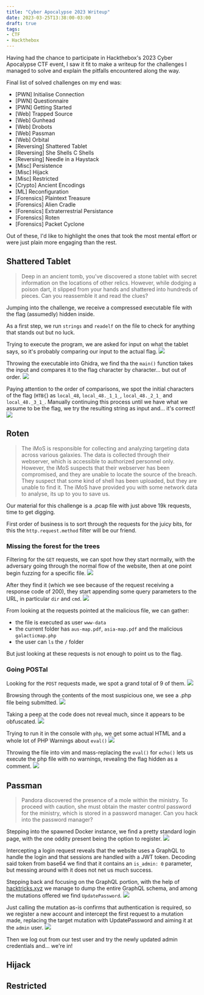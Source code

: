 ```yaml
---
title: "Cyber Apocalypse 2023 Writeup"
date: 2023-03-25T13:38:00-03:00
draft: true
tags:
- CTF
- Hackthebox
---
```


Having had the chance to participate in Hackthebox's 2023 Cyber Apocalypse CTF event, I saw it fit to 
make a writeup for the challenges I managed to solve and explain the pitfalls encountered along the way.

<!--more-->

Final list of solved challenges on my end was:
- [PWN] Initialise Connection
- [PWN] Questionnaire
- [PWN] Getting Started
- [Web] Trapped Source
- [Web] Gunhead
- [Web] Drobots
- [Web] Passman
- [Web] Orbital
- [Reversing] Shattered Tablet
- [Reversing] She Shells C Shells
- [Reversing] Needle in a Haystack
- [Misc] Persistence
- [Misc] Hijack
- [Misc] Restricted
- [Crypto] Ancient Encodings
- [ML] Reconfiguration
- [Forensics] Plaintext Treasure
- [Forensics] Alien Cradle
- [Forensics] Extraterrestrial Persistance
- [Forensics] Roten
- [Forensics] Packet Cyclone

Out of these, I'd like to highlight the ones that took the most mental effort or were just plain more engaging than the rest.

## Shattered Tablet

> Deep in an ancient tomb, you've discovered a stone tablet with secret information on the locations of other relics. However, while dodging a poison dart, it slipped from your hands and shattered into hundreds of pieces. Can you reassemble it and read the clues?

Jumping into the challenge, we receive a compressed executable file with the flag (assumedly) hidden inside.

As a first step, we run `strings` and `readelf` on the file to check for anything that stands out but no luck.

Trying to execute the program, we are asked for input on what the tablet says, so it's probably comparing our input to the actual flag.
![](/rev_1_1.PNG)

Throwing the executable into Ghidra, we find tha the `main()` function takes the input and compares it to the flag character by character... but out of order.
![](/rev_1_2.PNG)

Paying attention to the order of comparisons, we spot the initial characters of the flag (`HTB{`) as `local_48`, `local_48._1_1_`, `local_48._2_1_` and `local_48._3_1_`. 
Manually continuing this process until we have what we assume to be the flag, we try the resulting string as input and... it's correct!
![](/rev_1_3.PNG)

## Roten

> The iMoS is responsible for collecting and analyzing targeting data across various galaxies. The data is collected through their webserver, which is accessible to authorized personnel only. However, the iMoS suspects that their webserver has been compromised, and they are unable to locate the source of the breach. They suspect that some kind of shell has been uploaded, but they are unable to find it. The iMoS have provided you with some network data to analyse, its up to you to save us.

Our material for this challenge is a .pcap file with just above 19k requests, time to get digging.

First order of business is to sort through the requests for the juicy bits, for this the `http.request.method` filter will be our friend.

### Missing the forest for the trees

Filtering for the `GET` requests, we can spot how they start normally, with the adversary going through the normal flow of the website, then at one point begin fuzzing for a specific file.
![](/for_1_3.PNG)

After they find it (which we see because of the request receiving a response code of 200), they start appending some query parameters to the URL, in particular `dir` and `cmd`.
![](/for_1_4.PNG)

From looking at the requests pointed at the malicious file, we can gather:
- the file is executed as user `www-data`
- the current folder has `aus-map.pdf`, `asia-map.pdf` and the malicious `galacticmap.php`
- the user can `ls` the `/` folder

But just looking at these requests is not enough to point us to the flag.

### Going POSTal

Looking for the `POST` requests made, we spot a grand total of 9 of them. 
![](/for_1_1.PNG)

Browsing through the contents of the most suspicious one, we see a .php file being submitted.
![](/for_1_2.PNG)

Taking a peep at the code does not reveal much, since it appears to be obfuscated.
![](/for_1_5.PNG)

Trying to run it in the console with `php`, we get some actual HTML and a whole lot of PHP Warnings about `eval()`
![](/for_1_6.PNG)

Throwing the file into vim and mass-replacing the `eval()` for `echo()` lets us execute the php file with no warnings, revealing the flag hidden as a comment.
![](/for_1_7.PNG)

## Passman

> Pandora discovered the presence of a mole within the ministry. To proceed with caution, she must obtain the master control password for the ministry, which is stored in a password manager. Can you hack into the password manager?

Stepping into the spawned Docker instance, we find a pretty standard login page, with the one oddity present being the option to register.
![](/web_1_1.PNG)

Intercepting a login request reveals that the website uses a GraphQL to handle the login and that sessions are handled with a JWT token. 
Decoding said token from base64 we find that it contains an `is_admin: 0` parameter, but messing around with it does not net us much success.

Stepping back and focusing on the GraphQL portion, with the help of [hacktricks.xyz](https://book.hacktricks.xyz/network-services-pentesting/pentesting-web/graphql) 
we manage to dump the entire GraphQL schema, and among the mutations offered we find `UpdatePassword`.
![](/web_1_2.PNG)

Just calling the mutation as-is confirms that authentication is required, so we register a new account and intercept the first request to a mutation made, replacing the 
target mutation with UpdatePassword and aiming it at the `admin` user. 
![](/web_1_3.PNG)

Then we log out from our test user and try the newly updated admin credentials and... we're in!

## Hijack

## Restricted
